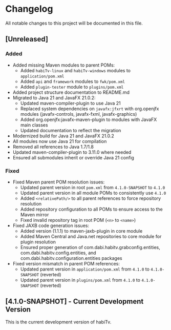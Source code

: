 # Changelog

All notable changes to this project will be documented in this file.

## [Unreleased]

### Added
- Added missing Maven modules to parent POMs:
  - Added `habiTv-linux` and `habiTv-windows` modules to `application/pom.xml`
  - Added `api` and `framework` modules to `fwk/pom.xml`
  - Added `plugin-tester` module to `plugins/pom.xml`
- Added project structure documentation to README.md
- Migrated to Java 21 and JavaFX 21.0.2:
  - Updated maven-compiler-plugin to use Java 21
  - Replaced system dependencies on `javafx:jfxrt` with org.openjfx modules (javafx-controls, javafx-fxml, javafx-graphics)
  - Added org.openjfx:javafx-maven-plugin to modules with JavaFX main classes
  - Updated documentation to reflect the migration
- Modernized build for Java 21 and JavaFX 21.0.2
- All modules now use Java 21 for compilation
- Removed all references to Java 1.7/1.8
- Updated maven-compiler-plugin to 3.11.0 where needed
- Ensured all submodules inherit or override Java 21 config

### Fixed
- Fixed Maven parent POM resolution issues:
  - Updated parent version in root `pom.xml` from `4.1.0-SNAPSHOT` to `4.1.0`
  - Updated parent version in all module POMs to consistently use `4.1.0`
  - Added `<relativePath/>` to all parent references to force repository resolution
  - Added repository configuration to all POMs to ensure access to the Maven mirror
  - Fixed invalid repository tag in root POM (`<n>` to `<name>`)
- Fixed JAXB code generation issues:
  - Added version (1.1.1) to maven-jaxb-plugin in core module
  - Added Maven Central and Java.net repositories to core module for plugin resolution
  - Ensured proper generation of com.dabi.habitv.grabconfig.entities, com.dabi.habitv.config.entities, and com.dabi.habitv.configuration.entities packages
- Fixed version mismatch in parent POM references:
  - Updated parent version in `application/pom.xml` from `4.1.0` to `4.1.0-SNAPSHOT` (reverted)
  - Updated parent version in `plugins/pom.xml` from `4.1.0` to `4.1.0-SNAPSHOT` (reverted)

## [4.1.0-SNAPSHOT] - Current Development Version

This is the current development version of habiTv.
